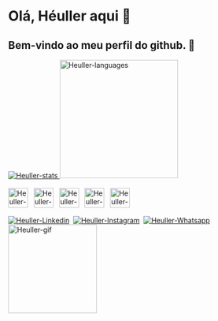 # Olá, Héuller aqui 👋
## Bem-vindo ao meu perfil do github. 🌱

<div>
  <a href="https://www.github.com/hllrdev">
    <img alt="Heuller-stats" src="https://github-readme-stats.vercel.app/api?username=hllrdev&show_icons=true&theme=dracula&include_all_commits=true&count_private=true" />
    <img alt="Heuller-languages" width="240em" src="https://github-readme-stats.vercel.app/api/top-langs/?username=hllrdev&theme=dracula" />
  </a>
</div>
<br/>
<div>
  <img align="center" alt="Heuller-Vue" height="40" width="40" src="https://api.iconify.design/skill-icons:vuejs-light.svg?color=%23888888">&nbsp;&nbsp;
  <img align="center" alt="Heuller-Nuxt" height="40" width="40" src="https://api.iconify.design/skill-icons:nuxtjs-light.svg?color=%23888888">&nbsp;&nbsp;
  <img align="center" alt="Heuller-Java" height="40" width="40" src="https://api.iconify.design/skill-icons:java-light.svg?color=%23888888">&nbsp;&nbsp;
  <img align="center" alt="Heuller-Springboot height="40" width="40" src="https://api.iconify.design/skill-icons:spring-light.svg?color=%23888888">&nbsp;&nbsp;
  <img align="center" alt="Heuller-Typescript" height="40" width="40" src="https://api.iconify.design/skill-icons:typescript.svg?color=%23888888">
</div>
<br/>
<div>
  <a href="https://www.linkedin.com/in/heuller-soares/"><img alt="Heuller-Linkedin" src="https://img.shields.io/badge/LinkedIn-0077B5?style=for-the-badge&logo=linkedin&logoColor=white" /></a>&nbsp;
  <a href="https://www.instagram.com/heullersuarez/"><img alt="Heuller-Instagram" src="https://img.shields.io/badge/Instagram-E4405F?style=for-the-badge&logo=instagram&logoColor=white" /></a>&nbsp;
  <a href="https://wa.me/5535997354331"><img alt="Heuller-Whatsapp" src="https://img.shields.io/badge/WhatsApp-25D366?style=for-the-badge&logo=whatsapp&logoColor=white" /></a>
</div>

<img height="180em" alt="Heuller-gif" src="https://media.giphy.com/media/hrwmeFmQ4K2dCvI8aa/giphy.gif" />
